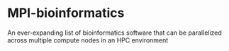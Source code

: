 # MPI-bioinformatics
An ever-expanding list of bioinformatics software that can be parallelized across multiple compute nodes in an HPC environment

